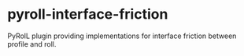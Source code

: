 # pyroll-interface-friction
PyRolL plugin providing implementations for interface friction between profile and roll.
